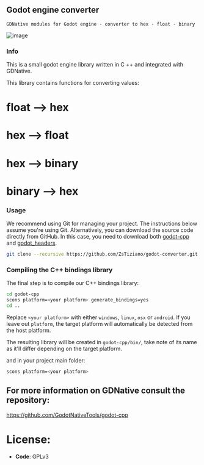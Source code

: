 ## Godot engine converter
    GDNative modules for Godot engine - converter to hex - float - binary 
    
![image](https://user-images.githubusercontent.com/21335398/98444682-550de000-2113-11eb-9366-ee8f60e7fa06.png)

### Info
This is a small godot engine library written in C ++ and integrated with GDNative.

This library contains functions for converting values:

# float  --> hex
# hex    --> float
# hex    --> binary
# binary --> hex


### Usage

We recommend using Git for managing your project. The instructions below assume
you're using Git. Alternatively, you can download the source code directly from
GitHub. In this case, you need to download both
[godot-cpp](https://github.com/GodotNativeTools/godot-cpp) and
[godot_headers](https://github.com/GodotNativeTools/godot_headers).

```bash
git clone --recursive https://github.com/ZsTiziano/godot-converter.git
```

### Compiling the C++ bindings library

The final step is to compile our C++ bindings library:

```bash
cd godot-cpp
scons platform=<your platform> generate_bindings=yes
cd ..
```

Replace `<your platform>` with either `windows`, `linux`, `osx` or `android`. If
you leave out `platform`, the target platform will automatically be detected
from the host platform.

The resulting library will be created in `godot-cpp/bin/`, take note of its name
as it'll differ depending on the target platform.

and in your project main folder:

```bash
scons platform=<your platform>
```

## For more information on GDNative consult the repository:

https://github.com/GodotNativeTools/godot-cpp


# License:

- **Code**: GPLv3

